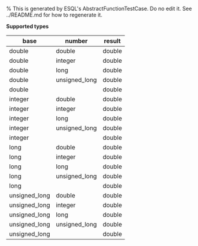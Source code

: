 % This is generated by ESQL's AbstractFunctionTestCase. Do no edit it. See ../README.md for how to regenerate it.

**Supported types**

| base | number | result |
| --- | --- | --- |
| double | double | double |
| double | integer | double |
| double | long | double |
| double | unsigned_long | double |
| double |  | double |
| integer | double | double |
| integer | integer | double |
| integer | long | double |
| integer | unsigned_long | double |
| integer |  | double |
| long | double | double |
| long | integer | double |
| long | long | double |
| long | unsigned_long | double |
| long |  | double |
| unsigned_long | double | double |
| unsigned_long | integer | double |
| unsigned_long | long | double |
| unsigned_long | unsigned_long | double |
| unsigned_long |  | double |

